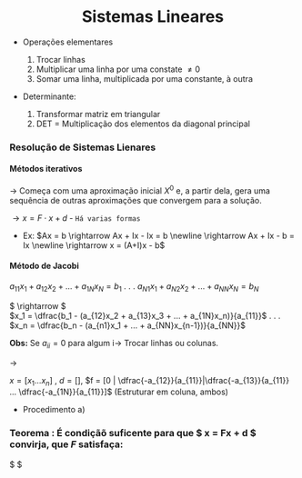 # <center> Sistemas Lineares

- Operações elementares
    1. Trocar linhas
    2. Multiplicar uma linha por uma constate $\neq 0$
    3. Somar uma linha, multiplicada por uma constante, à outra

- Determinante:
    1. Transformar matriz em triangular
    2. DET = Multiplicação dos elementos da diagonal principal

### Resolução de Sistemas Lienares
#### Métodos iterativos
$\rightarrow$ Começa com uma aproximação inicial $X^{0}$ e, a partir dela, gera uma sequência de outras aproximações que convergem para a solução.

$\rightarrow x = F \cdot x + d$ - `Há varias formas`

- Ex: $Ax = b \rightarrow Ax + Ix - Ix = b \newline \rightarrow Ax + Ix - b = Ix \newline \rightarrow x = (A+I)x - b$

#### Método de Jacobi

$a_{11}x_1 + a_{12}x_2 + ... + a_{1N}x_N = b_1$
.
.
.
$a_{N1}x_1 + a_{N2}x_2 + ... + a_{NN}x_N = b_N$

$ \rightarrow $  
$x_1 = \dfrac{b_1 - (a_{12}x_2 + a_{13}x_3 + ... + a_{1N}x_n)}{a_{11}}$
.
.
.
$x_n = \dfrac{b_n - (a_{n1}x_1 + ... + a_{NN}x_{n-1})}{a_{NN}}$

__Obs:__ Se $a_{ii} = 0 \text{ para algum i} \rightarrow$ Trocar linhas ou colunas.

$\rightarrow$

$x = [{x_1} ... x_n]$ , $d = []$, $f = [0 | \dfrac{-a_{12}}{a_{11}}|\dfrac{-a_{13}}{a_{11}} ... \dfrac{-a_{1N}}{a_{11}}]$ (Estruturar em coluna, ambos)

- Procedimento
    a)


### Teorema : É condiçãõ suficente para que  $ x = Fx + d $ convirja, que $F$ satisfaça:

$  $